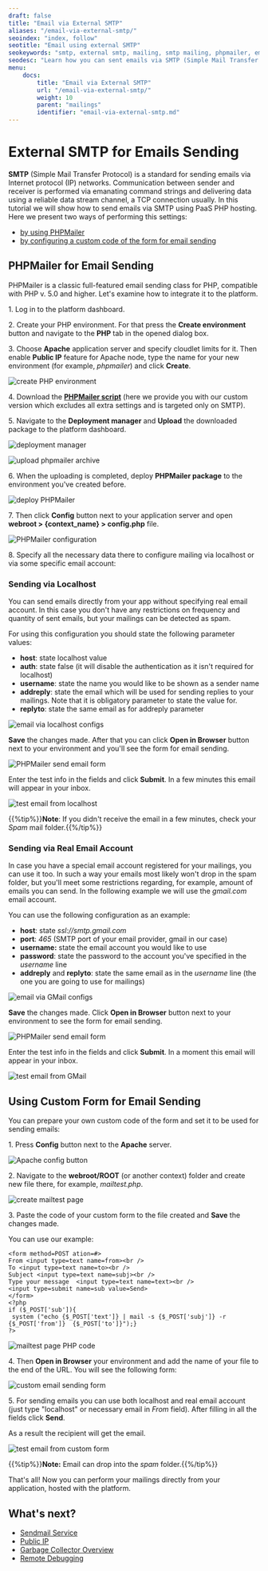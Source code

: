 ```yaml
---
draft: false
title: "Email via External SMTP"
aliases: "/email-via-external-smtp/"
seoindex: "index, follow"
seotitle: "Email using external SMTP"
seokeywords: "smtp, external smtp, mailing, smtp mailing, phpmailer, email via smtp, configure mailing, custom mailing form"
seodesc: "Learn how you can sent emails via SMTP (Simple Mail Transfer Protocol) in the platform. Follow the guide to configure PHPMailer or your custom page for mailing."
menu: 
    docs:
        title: "Email via External SMTP"
        url: "/email-via-external-smtp/"
        weight: 10
        parent: "mailings"
        identifier: "email-via-external-smtp.md"
---
```


# External SMTP for Emails Sending

**SMTP** (Simple Mail Transfer Protocol) is a standard for sending emails via Internet protocol (IP) networks. Communication between sender and receiver is performed via emanating command strings and delivering data using a reliable data stream channel, a TCP connection usually. In this tutorial we will show how to send emails via SMTP using PaaS PHP hosting. Here we present two ways of performing this settings:

* [by using PHPMailer](#phpmailer-for-email-sending)
* [by configuring a custom code of the form for email sending](#using-custom-form-for-email-sending)


## PHPMailer for Email Sending

PHPMailer is a classic full-featured email sending class for PHP, compatible with PHP v. 5.0 and higher. Let's examine how to integrate it to the platform.

1\. Log in to the platform dashboard.

2\. Create your PHP environment. For that press the **Create environment** button and navigate to the **PHP** tab in the opened dialog box.

3\. Choose **Apache** application server and specify cloudlet limits for it. Then enable **Public IP** feature for Apache node, type the name for your new environment (for example, *phpmailer*) and click **Create**.

![create PHP environment](01-create-php-environment.png)

4\. Download the **[PHPMailer script](https://download.jelastic.com/public.php?service=files&t=1c0e6f02fd2da054818b86182fc5747d&download&path=//phpmailer.test.tar.gz)** (here we provide you with our custom version which excludes all extra settings and is targeted only on SMTP). 

5\. Navigate to the **Deployment manager** and **Upload** the downloaded package to the platform dashboard.

![deployment manager](02-deployment-manager.png)

![upload phpmailer archive](03-upload-application-archive.png)

6\. When the uploading is completed, deploy **PHPMailer package** to the environment you've created before.

![deploy PHPMailer](04-deploy-phpmailer.jpg)

7\. Then click **Config** button next to your application server and open **webroot > {context_name} > config.php** file.

![PHPMailer configuration](05-phpmailer-configuration.png)

8\. Specify all the necessary data there to configure mailing via localhost or via some specific email account:

### Sending via Localhost

You can send emails directly from your app without specifying real email account. In this case you don't have any restrictions on frequency and quantity of sent emails, but your mailings can be detected as spam.

For using this configuration you should state the following parameter values: 

* **host**: state localhost value
* **auth**: state false (it will disable the authentication as it isn't required for localhost)
* **username**: state the name you would like to be shown as a sender name
* **addreply**: state the email which will be used for sending replies to your mailings. Note that it is obligatory parameter to state the value for. 
* **replyto**: state the same email as for addreply parameter

![email via localhost configs](06-email-via-localhost-configs.png)

**Save** the changes made. After that you can click **Open in Browser** button next to your environment and you'll see the form for email sending.

![PHPMailer send email form](07-phpmailer-send-email-form.png)

Enter the test info in the fields and click **Submit**. In a few minutes this email will appear in your inbox.

![test email from localhost](08-test-email-from-localhost.png)

{{%tip%}}**Note**: If you didn't receive the email in a few minutes, check your *Spam* mail folder.{{%/tip%}}

### Sending via Real Email Account

In case you have a special email account registered for your mailings, you can use it too. In such a way your emails most likely won't drop in the spam folder, but you'll meet some restrictions regarding, for example, amount of emails you can send. In the following example we will use the *gmail.com* email account.

You can use the following configuration as an example:
 
* **host**: state *ssl://smtp.gmail.com*
* **port**: *465* (SMTP port of your email provider, gmail in our case)
* **username:** state the email account you would like to use
* **password**: state the password to the account you've specified in the *username* line
* **addreply** and **replyto**: state the same email as in the *username* line (the one you are going to use for mailings)

![email via GMail configs](09-email-via-gmail-configs.png)

**Save** the changes made. Click **Open in Browser** button next to your environment to see the form for email sending.

![PHPMailer send email form](07-phpmailer-send-email-form.png)

Enter the test info in the fields and click **Submit**. In a moment this email will appear in your inbox.

![test email from GMail](10-test-email-from-gmail.png)


## Using Custom Form for Email Sending

You can prepare your own custom code of the form and set it to be used for sending emails:

1\. Press **Config** button next to the **Apache** server.

![Apache config button](11-apache-config-button.png)

2\. Navigate to the **webroot/ROOT** (or another context) folder and create new file there, for example, *mailtest.php*.

![create mailtest page](12-create-mailtest-page.png)

3\. Paste the code of your custom form to the file created and **Save** the changes made.

You can use our example:

```
<form method=POST ation=#>
From <input type=text name=from><br />
To <input type=text name=to><br />
Subject <input type=text name=subj><br />
Type your message  <input type=text name=text><br />
<input type=submit name=sub value=Send>
</form>
<?php
if ($_POST['sub']){
 system ("echo {$_POST['text']} | mail -s {$_POST['subj']} -r {$_POST['from']}  {$_POST['to']}");}
?>
```

![mailtest page PHP code](13-mailtest-page-php-code.png)

4\. Then **Open in Browser** your environment and add the name of your file to the end of the URL. You will see the following form:

![custom email sending form](14-custom-email-sending-form.png)

5\. For sending emails you can use both localhost and real email account (just type "localhost" or necessary email in *From* field). After filling in all the fields click **Send**.

As a result the recipient will get the email.

![test email from custom form](15-test-email-from-custom-form.png)

{{%tip%}}**Note:**  Email can drop into the *spam* folder.{{%/tip%}}

That's all! Now you can perform your mailings directly from your application, hosted with the platform.


## What's next?

* [Sendmail Service](/sendmail/)
* [Public IP](/public-ip/)
* [Garbage Collector Overview](https://www.virtuozzo.com/company/blog/garbage-collection/)
* [Remote Debugging](/remote-debugging/)